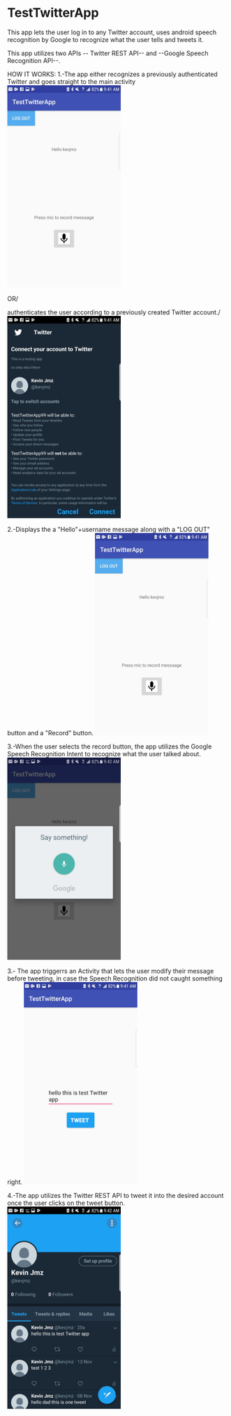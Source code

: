 # TestTwitterApp
This app lets the user log in to any Twitter account, uses android speech recognition by Google to recognize what the user tells and tweets it.

This app utilizes two APIs -- Twitter REST API-- and --Google Speech Recognition API--. 

HOW IT WORKS:
1.-The app either recognizes a previously authenticated Twitter and goes straight to the main activity 
<img src="https://github.com/kevinjmz/TestTwitterApp/blob/master/WhatsApp%20Image%202017-11-30%20at%209.57.16%20AM%20(3).jpeg" width="260">


OR/

authenticates the user according to a previously created Twitter account./
<img src="https://github.com/kevinjmz/TestTwitterApp/blob/master/WhatsApp%20Image%202017-11-30%20at%209.57.16%20AM%20(4).jpeg" width="260">


2.-Displays the a "Hello"+username message along with a "LOG OUT" button and a "Record" button.
<img src="https://github.com/kevinjmz/TestTwitterApp/blob/master/WhatsApp%20Image%202017-11-30%20at%209.57.16%20AM%20(3).jpeg" width="260">

3.-When the user selects the record button, the app utilizes the Google Speech Recognition Intent to recognize what the user talked about.
<img src="https://github.com/kevinjmz/TestTwitterApp/blob/Final/WhatsApp%20Image%202017-11-30%20at%209.57.16%20AM.jpeg" width="260">

3.- The app triggerrs an Activity that lets the user modify their message before tweeting, in case the Speech Recognition did not caught something right.
<img src="https://github.com/kevinjmz/TestTwitterApp/blob/Final/WhatsApp%20Image%202017-11-30%20at%209.57.16%20AM%20(2).jpeg" width="260">


4.-The app utilizes the Twitter REST API to tweet it into the desired account once the user clicks on the tweet button.
<img src="https://github.com/kevinjmz/TestTwitterApp/blob/Final/WhatsApp%20Image%202017-11-30%20at%209.57.16%20AM%20(1).jpeg" width="260">



